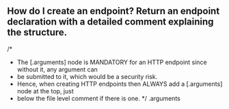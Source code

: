 How do I create an endpoint? Return an endpoint declaration with a detailed comment explaining the structure.
---
/*
 * The [.arguments] node is MANDATORY for an HTTP endpoint since without it, any argument can
 * be submitted to it, which would be a security risk.
 * Hence, when creating HTTP endpoints then ALWAYS add a [.arguments] node at the top, just
 * below the file level comment if there is one.
 */
.arguments
